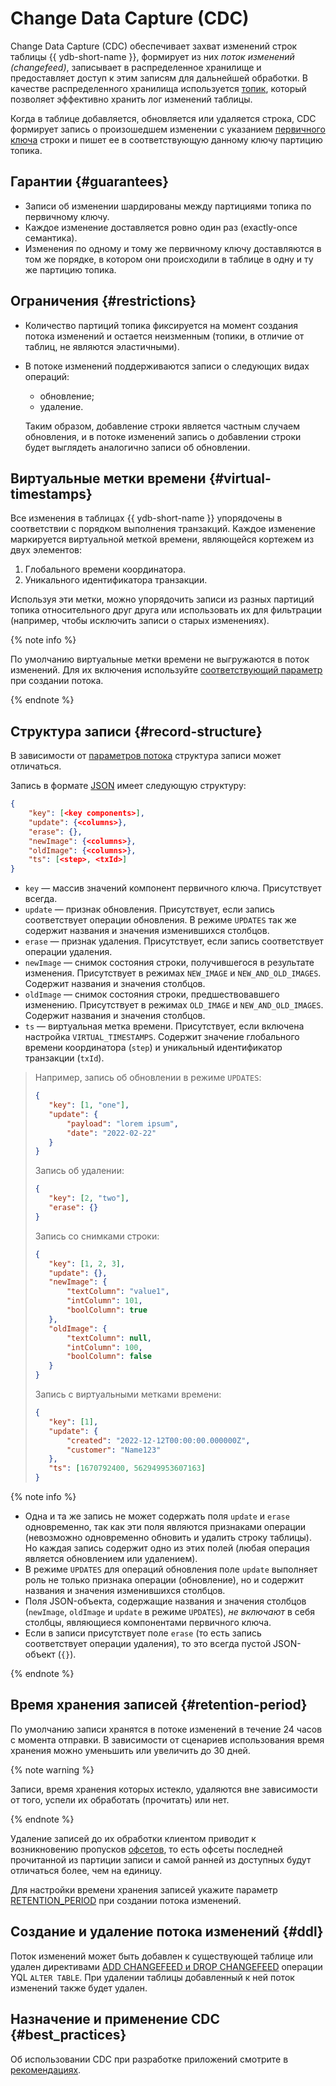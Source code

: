 # Change Data Capture (CDC)

Change Data Capture (CDC) обеспечивает захват изменений строк таблицы {{ ydb-short-name }}, формирует из них _поток изменений (changefeed)_, записывает в распределенное хранилище и предоставляет доступ к этим записям для дальнейшей обработки. В качестве распределенного хранилища используется [топик](topic.md), который позволяет эффективно хранить лог изменений таблицы.

Когда в таблице добавляется, обновляется или удаляется строка, CDC формирует запись о произошедшем изменении с указанием [первичного ключа](datamodel/table.md) строки и пишет ее в соответствующую данному ключу партицию топика.

## Гарантии {#guarantees}

* Записи об изменении шардированы между партициями топика по первичному ключу.
* Каждое изменение доставляется ровно один раз (exactly-once семантика).
* Изменения по одному и тому же первичному ключу доставляются в том же порядке, в котором они происходили в таблице в одну и ту же партицию топика.

## Ограничения {#restrictions}

* Количество партиций топика фиксируется на момент создания потока изменений и остается неизменным (топики, в отличие от таблиц, не являются эластичными).
* В потоке изменений поддерживаются записи о следующих видах операций:
  * обновление;
  * удаление.

  Таким образом, добавление строки является частным случаем обновления, и в потоке изменений запись о добавлении строки будет выглядеть аналогично записи об обновлении.

## Виртуальные метки времени {#virtual-timestamps}

Все изменения в таблицах {{ ydb-short-name }} упорядочены в соответствии с порядком выполнения транзакций. Каждое изменение маркируется виртуальной меткой времени, являющейся кортежем из двух элементов:

1. Глобального времени координатора.
1. Уникального идентификатора транзакции.

Используя эти метки, можно упорядочить записи из разных партиций топика относительного друг друга или использовать их для фильтрации (например, чтобы исключить записи о старых изменениях).

{% note info %}

По умолчанию виртуальные метки времени не выгружаются в поток изменений. Для их включения используйте [соответствующий параметр](../yql/reference/syntax/alter_table.md#changefeed-options) при создании потока.

{% endnote %}

## Структура записи {#record-structure}

В зависимости от [параметров потока](../yql/reference/syntax/alter_table.md#changefeed-options) структура записи может отличаться.

Запись в формате [JSON](https://en.wikipedia.org/wiki/JSON) имеет следующую структуру:

```json
{
    "key": [<key components>],
    "update": {<columns>},
    "erase": {},
    "newImage": {<columns>},
    "oldImage": {<columns>},
    "ts": [<step>, <txId>]
}
```

* `key` — массив значений компонент первичного ключа. Присутствует всегда.
* `update` — признак обновления. Присутствует, если запись соответствует операции обновления. В режиме `UPDATES` так же содержит названия и значения изменившихся столбцов.
* `erase` — признак удаления. Присутствует, если запись соответствует операции удаления.
* `newImage` — снимок состояния строки, получившегося в результате изменения. Присутствует в режимах `NEW_IMAGE` и `NEW_AND_OLD_IMAGES`. Содержит названия и значения столбцов.
* `oldImage` — снимок состояния строки, предшествовавшего изменению. Присутствует в режимах `OLD_IMAGE` и `NEW_AND_OLD_IMAGES`. Содержит названия и значения столбцов.
* `ts` — виртуальная метка времени. Присутствует, если включена настройка `VIRTUAL_TIMESTAMPS`. Содержит значение глобального времени координатора (`step`) и уникальный идентификатор транзакции (`txId`).

>Например, запись об обновлении в режиме `UPDATES`:
>
>```json
>{
>    "key": [1, "one"],
>    "update": {
>        "payload": "lorem ipsum",
>        "date": "2022-02-22"
>    }
>}
>```
>
>Запись об удалении:
>```json
>{
>    "key": [2, "two"],
>    "erase": {}
>}
>```
>
>Запись со снимками строки:
>```json
>{
>    "key": [1, 2, 3],
>    "update": {},
>    "newImage": {
>        "textColumn": "value1",
>        "intColumn": 101,
>        "boolColumn": true
>    },
>    "oldImage": {
>        "textColumn": null,
>        "intColumn": 100,
>        "boolColumn": false
>    }
>}
>```
>
>Запись с виртуальными метками времени:
>```json
>{
>    "key": [1],
>    "update": {
>        "created": "2022-12-12T00:00:00.000000Z",
>        "customer": "Name123"
>    },
>    "ts": [1670792400, 562949953607163]
>}
>```

{% note info %}

* Одна и та же запись не может содержать поля `update` и `erase` одновременно, так как эти поля являются признаками операции (невозможно одновременно обновить и удалить строку таблицы). Но каждая запись содержит одно из этих полей (любая операция является обновлением или удалением).
* В режиме `UPDATES` для операций обновления поле `update` выполняет роль не только признака операции (обновление), но и содержит названия и значения изменившихся столбцов.
* Поля JSON-объекта, содержащие названия и значения столбцов (`newImage`, `oldImage` и `update` в режиме `UPDATES`), *не включают* в себя столбцы, являющиеся компонентами первичного ключа.
* Если в записи присутствует поле `erase` (то есть запись соответствует операции удаления), то это всегда пустой JSON-объект (`{}`).

{% endnote %}

## Время хранения записей {#retention-period}

По умолчанию записи хранятся в потоке изменений в течение 24 часов с момента отправки. В зависимости от сценариев использования время хранения можно уменьшить или увеличить до 30 дней.

{% note warning %}

Записи, время хранения которых истекло, удаляются вне зависимости от того, успели их обработать (прочитать) или нет.

{% endnote %}

Удаление записей до их обработки клиентом приводит к возникновению пропусков [офсетов](topic.md#offset), то есть офсеты последней прочитанной из партиции записи и самой ранней из доступных будут отличаться более, чем на единицу.

Для настройки времени хранения записей укажите параметр [RETENTION_PERIOD](../yql/reference/syntax/alter_table.md#changefeed-options) при создании потока изменений.

## Создание и удаление потока изменений {#ddl}

Поток изменений может быть добавлен к существующей таблице или удален директивами [ADD CHANGEFEED и DROP CHANGEFEED](../yql/reference/syntax/alter_table.md#changefeed) операции YQL `ALTER TABLE`. При удалении таблицы добавленный к ней поток изменений также будет удален.

## Назначение и применение CDC {#best_practices}

Об использовании CDC при разработке приложений смотрите в [рекомендациях](../best_practices/cdc.md).
